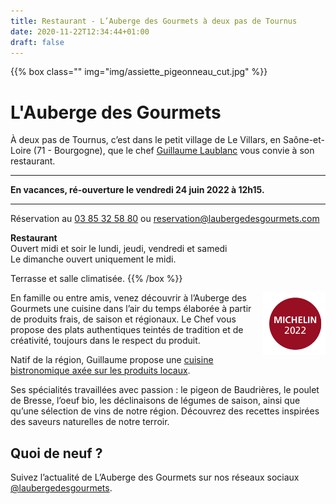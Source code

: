```yaml
---
title: Restaurant - L’Auberge des Gourmets à deux pas de Tournus
date: 2020-11-22T12:34:44+01:00
draft: false
---
```

{{% box class="" img="img/assiette_pigeonneau_cut.jpg" %}}
# L'Auberge des Gourmets

À deux pas de Tournus, c’est dans le petit village de Le Villars, en Saône-et-Loire (71 - Bourgogne), que le chef [Guillaume Laublanc](/guillaume-laublanc) vous convie à son restaurant.

<hr>

**En vacances, ré-ouverture le vendredi 24 juin 2022 à 12h15.**

<hr>

Réservation au [03 85 32 58 80](tel:0033385325880) ou [reservation@laubergedesgourmets.com](mailto:reservation@laubergedesgourmets.com?subject=R%C3%A9servation%20au%20restaurant&body=Bonjour%20Guillaume%2C%0D%0A%0D%0ANous%20souhaitons%20r%C3%A9server%20pour%20X%20personnes%0D%0APour%20la%20date%20suivante%20%3A%0D%0A%C3%80%20l'heure%20suivante%20%3A%0D%0A%0D%0A%C3%80%20propos%2C%20nous%20avons%20les%20besoins%20sp%C3%A9cifiques%20suivants%20comme%20allergies%2C%20terrasse%2C%20animaux%20de%20compagnie%2C%20...%3A%0D%0A%0D%0AMerci.%0D%0A%0D%0A%0D%0A)

**Restaurant**<br/>
Ouvert midi et soir le lundi, jeudi, vendredi et samedi<br/>
Le dimanche ouvert uniquement le midi.

Terrasse et salle climatisée.
{{% /box %}}


<p><a href="https://guide.michelin.com/en/bourgogne-franche-comte/le-villars/restaurant/l-auberge-des-gourmets" target="_blank"><img src="img/label_michelin.png" align="right" width="20%"/></a>En famille ou entre amis, venez découvrir à l’Auberge des Gourmets une cuisine dans l’air du temps élaborée à partir de produits frais, de saison et régionaux. Le Chef vous propose des plats authentiques teintés de tradition et de créativité, toujours dans le respect du produit.</p>

Natif de la région, Guillaume propose une [cuisine bistronomique axée sur les produits locaux](/carte-menu/).

Ses spécialités travaillées avec passion : le pigeon de Baudrières, le poulet de Bresse, l’oeuf bio, les déclinaisons de légumes de saison, ainsi que qu’une sélection de vins de notre région.
Découvrez des recettes inspirées des saveurs naturelles de notre terroir.

## Quoi de neuf ?

Suivez l’actualité de L’Auberge des Gourmets sur nos réseaux sociaux [@laubergedesgourmets](https://www.instagram.com/laubergedesgourmets). 